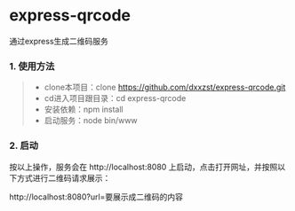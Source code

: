 # express-qrcode
通过express生成二维码服务
### 1. 使用方法
> * clone本项目：clone https://github.com/dxxzst/express-qrcode.git
> * cd进入项目跟目录：cd express-qrcode
> * 安装依赖：npm install
> * 启动服务：node bin/www

### 2. 启动

按以上操作，服务会在 http://localhost:8080 上启动，点击打开网址，并按照以下方式进行二维码请求展示：

http://localhost:8080?url=要展示成二维码的内容
